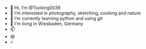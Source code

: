 - 👋 Hi, I’m @Tucking0036
- 👀 I’m interested in photography, sketching, cooking and nature
- 🌱 I’m currently learning python and using git
- 💞️ I'm livng in Wiesbaden, Germany
- 📫 
- 😄 
- ⚡ 

<!---
Tucking0036/Tucking0036 is a ✨ special ✨ repository because its `README.md` (this file) appears on your GitHub profile.
You can click the Preview link to take a look at your changes.
--->
